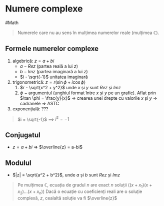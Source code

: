 # Numere complexe
#Math 
> Numerele care nu au sens în mulțimea numerelor reale (mulțimea $\mathbb{C}$). 
## Formele numerelor complexe
1. algebrică: $z=a+bi$
	* $a - Rez$ (partea reală a lui $z$)
	* $b-Imz$ (partea imaginară a lui $z$)
	* $i - \sqrt{-1}$ unitatea imaginară 
2. trigonometrică: $z=r(\sin \phi + i \cos \phi)$
	1. $r - \sqrt{x^2 + y^2}$ unde $x$ și $y$ sunt $Rez$ și $Imz$
	2. $\phi \ -$ argumentul (unghiul format între $x$ și $y$ pe un grafic). Aflat prin $\tan \phi = \frac{y}{x}$ => crearea unei drepte cu valorile $x$ și $y$ => cadranele => ASTC
3. exponențială: ???


>$i = \sqrt{-1}$ ==> $i^2 = -1$ 

## Conjugatul
* $z=a+bi$ => $\overline{z} = a-bi$ 
## Modulul
* $|z| = \sqrt{a^2 + b^2}$, unde $a$ și $b$ sunt $Rez$ și $Imz$

> Pe mulțimea $\mathbb{C}$, ecuația de gradul $n$ are exact $n$ soluții ($(x+x_1)(x+x_2)\dots(x+x_n)$)
> Dacă o ecuație cu coeficienți reali are o soluție complexă, $z$, cealaltă soluție va fi $\overline{z}$ 
